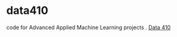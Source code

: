 # data410
code for Advanced Applied Machine Learning projects
.  [Data 410](https://caitlin0806.github.io/data410)
